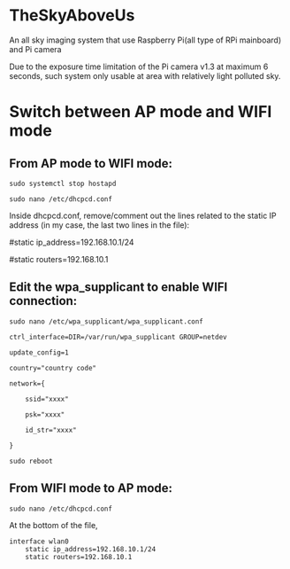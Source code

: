 # TheSkyAboveUs
An all sky imaging system that use Raspberry Pi(all type of RPi mainboard) and Pi camera

Due to the exposure time limitation of the Pi camera v1.3 at maximum 6 seconds, such system only usable at area with relatively light polluted sky.

# Switch between AP mode and WIFI mode
From AP mode to WIFI mode:
-

    sudo systemctl stop hostapd

    sudo nano /etc/dhcpcd.conf
 
Inside dhcpcd.conf, remove/comment out the lines related to the static IP address (in my case, the last two lines in the file):

#static ip_address=192.168.10.1/24

#static routers=192.168.10.1

Edit the wpa_supplicant to enable WIFI connection:
-
    sudo nano /etc/wpa_supplicant/wpa_supplicant.conf

    ctrl_interface=DIR=/var/run/wpa_supplicant GROUP=netdev

    update_config=1

    country="country code"

    network={

        ssid="xxxx"

        psk="xxxx"
 
        id_str="xxxx"

    }

    sudo reboot

From WIFI mode to AP mode:
-
    sudo nano /etc/dhcpcd.conf
 
At the bottom of the file,

    interface wlan0
        static ip_address=192.168.10.1/24
        static routers=192.168.10.1
